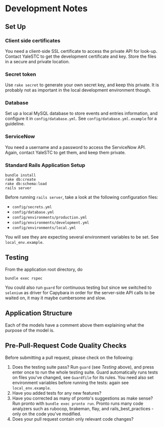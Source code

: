 # Development Notes

## Set Up

### Client side certificates
You need a client-side SSL certificate to access the private API for
look-up. Contact YaleSTC to get the development certificate and key. Store the files in a secure and private location.

### Secret token
Use `rake secret` to generate your own secret key, and keep this private. It is probably not as important in the local development environment though.

### Database
Set up a local MySQL database to store events and entries information, and configure it in `config/database.yml`. See `config/database.yml.example` for a guideline.

### ServiceNow
You need a username and a password to access the ServiceNow API.
Again, contact YaleSTC to get them, and keep them private.

### Standard Rails Application Setup
```
bundle install
rake db:create
rake db:schema:load
rails server
```

Before running `rails server`, take a look at the following configuration files:
* `config/secrets.yml`
* `config/database.yml`
* `config/environments/production.yml`
* `config/environments/development.yml`
* `config/environments/local.yml`

You will see they are expecting several environment variables to be
set. See `local_env.example`.

## Testing
From the application root directory, do
```
bundle exec rspec
```
You could also run `guard` for continuous testing but since we switched to `selenium` as driver for Capybara in order for the server-side API calls to be waited on, it may it maybe cumbersome and slow.

## Application Structure
Each of the models have a comment above them explaining what the purpose of the model is.

## Pre-Pull-Request Code Quality Checks
Before submitting a pull request, please check on the following:

1. Does the testing suite pass? Run `guard` (see _Testing_ above), and press enter once to run the whole testing suite. Guard automatically runs tests on files you've changed, see `Guardfile` for its rules. You need also set environment variables before running the tests: again see `local_env.example`.
2. Have you added tests for any new features?
3. Have you corrected as many of pronto's suggestions as make sense? Run pronto with `bundle exec pronto run`. Pronto runs many code analyzers such as rubocop, brakeman, flay, and rails_best_practices - only on the code you've modified.
4. Does your pull request contain only relevant code changes?
